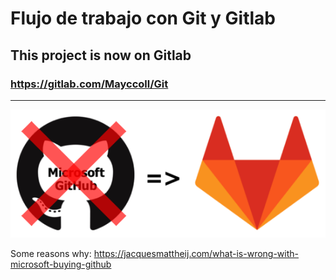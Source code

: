 # Flujo de trabajo con Git y Gitlab

## This project is now on Gitlab

### https://gitlab.com/Mayccoll/Git

---

![Gitlab](./img/nogithub.png)

Some reasons why: https://jacquesmattheij.com/what-is-wrong-with-microsoft-buying-github
